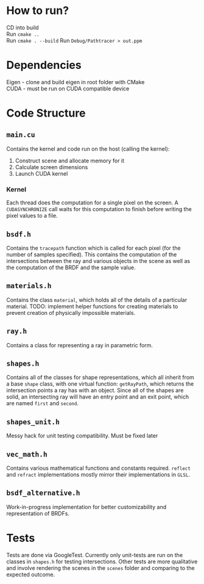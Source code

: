 # How to run?
CD into build  
Run `cmake ..`  
Run `cmake . --build`
Run `Debug/Pathtracer > out.ppm`

# Dependencies
Eigen - clone and build eigen in root folder with CMake  
CUDA - must be run on CUDA compatible device

# Code Structure
## `main.cu`
Contains the kernel and code run on the host (calling the kernel):
1. Construct scene and allocate memory for it
2. Calculate screen dimensions
3. Launch CUDA kernel

### Kernel
Each thread does the computation for a single pixel on the screen. A `CUDASYNCHRONIZE` call waits for this computation to finish before writing the pixel values to a file.

## `bsdf.h`
Contains the `tracepath` function which is called for each pixel (for the number of samples specified). This contains the computation of the intersections between the ray and various objects in the scene as well as the computation of the BRDF and the sample value.

## `materials.h`
Contains the class `material`, which holds all of the details of a particular material. TODO: implement helper functions for creating materials to prevent creation of physically impossible materials.

## `ray.h`
Contains a class for representing a ray in parametric form.

## `shapes.h`
Contains all of the classes for shape representations, which all inherit from a base `shape` class, with one virtual function: `getRayPath`, which returns the intersection points a ray has with an object. Since all of the shapes are solid, an intersecting ray will have an entry point and an exit point, which are named `first` and `second`.

## `shapes_unit.h`
Messy hack for unit testing compatibility. Must be fixed later

## `vec_math.h`
Contains various mathematical functions and constants required. `reflect` and `refract` implementations mostly mirror their implementations in `GLSL`.

## `bsdf_alternative.h`
Work-in-progress implementation for better customizability and representation of BRDFs.

# Tests
Tests are done via GoogleTest. Currently only unit-tests are run on the classes in `shapes.h` for testing intersections. Other tests are more qualitative and involve rendering the scenes in the `scenes` folder and comparing to the expected outcome.